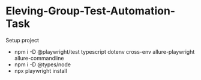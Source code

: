 # Eleving-Group-Test-Automation-Task

Setup project 

- npm i -D @playwright/test typescript dotenv cross-env allure-playwright allure-commandline
- npm i -D @types/node
- npx playwright install